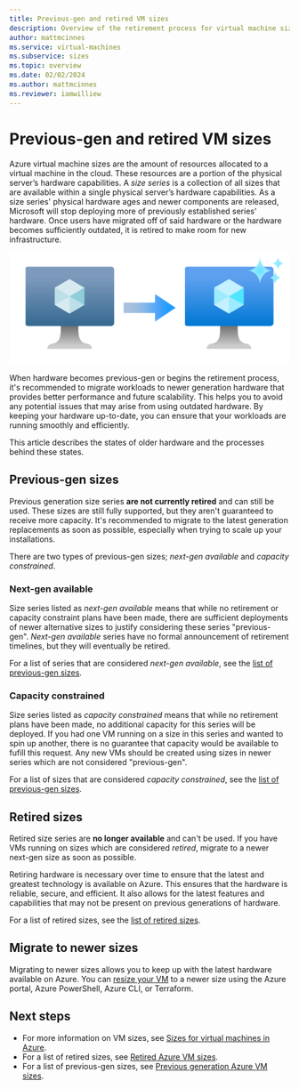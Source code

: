 ```yaml
---
title: Previous-gen and retired VM sizes
description: Overview of the retirement process for virtual machine sizes and information on previous-gen sizes.
author: mattmcinnes
ms.service: virtual-machines
ms.subservice: sizes
ms.topic: overview
ms.date: 02/02/2024
ms.author: mattmcinnes
ms.reviewer: iamwilliew
---
```


# Previous-gen and retired VM sizes

Azure virtual machine sizes are the amount of resources allocated to a virtual machine in the cloud. These resources are a portion of the physical server’s hardware capabilities. A *size series* is a collection of all sizes that are available within a single physical server’s hardware capabilities. As a size series' physical hardware ages and newer components are released, Microsoft will stop deploying more of previously established series' hardware. Once users have migrated off of said hardware or the hardware becomes sufficiently outdated, it is retired to make room for new infrastructure.

![A diagram showing a greyed out Azure VM icon with an arrow pointing to a new sparkling Azure VM icon.](./media/size-retirement-new-vm.png "Moving from old to new VM sizes")

When hardware becomes previous-gen or begins the retirement process, it's recommended to migrate workloads to newer generation hardware that provides better performance and future scalability. This helps you to avoid any potential issues that may arise from using outdated hardware. By keeping your hardware up-to-date, you can ensure that your workloads are running smoothly and efficiently.

This article describes the states of older hardware and the processes behind these states.

## Previous-gen sizes

Previous generation size series **are not currently retired** and can still be used. These sizes are still fully supported, but they aren't guaranteed to receive more capacity. It's recommended to migrate to the latest generation replacements as soon as possible, especially when trying to scale up your installations. 

There are two types of previous-gen sizes; *next-gen available* and *capacity constrained*.

### Next-gen available 

Size series listed as *next-gen available* means that while no retirement or capacity constraint plans have been made, there are sufficient deployments of newer alternative sizes to justify considering these series "previous-gen". *Next-gen available* series have no formal announcement of retirement timelines, but they will eventually be retired. 

For a list of series that are considered *next-gen available*, see the [list of previous-gen sizes](./previous-gen-sizes-list.md).

### Capacity constrained

Size series listed as *capacity constrained* means that while no retirement plans have been made, no additional capacity for this series will be deployed. If you had one VM running on a size in this series and wanted to spin up another, there is no guarantee that capacity would be available to fufill this request. Any new VMs should be created using sizes in newer series which are not considered "previous-gen".

For a list of sizes that are considered *capacity constrained*, see the [list of previous-gen sizes](./previous-gen-sizes-list.md). 

## Retired sizes

Retired size series are **no longer available** and can't be used. If you have VMs running on sizes which are considered *retired*, migrate to a newer next-gen size as soon as possible. 

Retiring hardware is necessary over time to ensure that the latest and greatest technology is available on Azure. This ensures that the hardware is reliable, secure, and efficient. It also allows for the latest features and capabilities that may not be present on previous generations of hardware.

For a list of retired sizes, see the [list of retired sizes](./retired-sizes-list.md).

## Migrate to newer sizes

Migrating to newer sizes allows you to keep up with the latest hardware available on Azure. You can [resize your VM](./resize-vm.md) to a newer size using the Azure portal, Azure PowerShell, Azure CLI, or Terraform.

## Next steps
- For more information on VM sizes, see [Sizes for virtual machines in Azure](../sizes.md).
- For a list of retired sizes, see [Retired Azure VM sizes](./retired-sizes-list.md).
- For a list of previous-gen sizes, see [Previous generation Azure VM sizes](./previous-gen-sizes-list.md).
